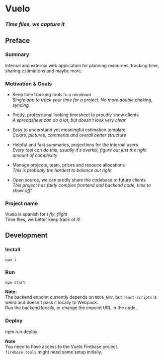 # Vuelo

### _Time flies, we capture it_

## Preface

### Summary

Internal and external web application for planning resources, tracking time,
sharing estimations and maybe more.

### Motivation & Goals

* Keep time tracking tools to a minimum <br> _Single app to track your time for
  a project. No more double cheking, syncing_

* Pretty, professional looking timesheet to proudly show clients <br> _A
  spreadsheet can do a lot, but doesn't look very clean_

* Easy to understand yet meaningful estimation template <br> _Colors, pictures,
  comments and overall better structure_

* Helpful and fast summaries, projections for the internal users <br> _Every
  tool can do this, usually it's overkill, figure out just the right amount of
  complexity_

* Manage projects, team, prices and resouce allocations <br> _This is probably
  the hardest to balance out right_

* Open source, we can prodly share the codebase to future clients <br> _This
  project has fairly complex frontend and backend code, time to show off!_

### Project name

Vuelo is spanish for _I fly_, _flight_ <br> Time flies, we better keep track of
it!

## Development

### Install

`npm i`

### Run

`npm start`

**Note:**\
The backend enpoint currently depends on `NODE_ENV`, but `react-scripts` is weird
and doesn't pass it locally to Webpack.\
Run the backend locally, or change the enpoint URL in the code.

### Deploy

npm run deploy

**Note**\
You need to have access to the Vuelo Firebase project.\
`firebase-tools` might need some setup initially.
